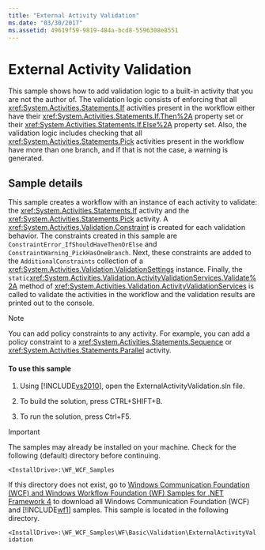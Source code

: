 ```yaml
---
title: "External Activity Validation"
ms.date: "03/30/2017"
ms.assetid: 49619f59-9819-484a-bcd8-5596308e8551
---
```

# External Activity Validation
This sample shows how to add validation logic to a built-in activity that you are not the author of. The validation logic consists of enforcing that all <xref:System.Activities.Statements.If> activities present in the workflow either have their <xref:System.Activities.Statements.If.Then%2A> property set or their <xref:System.Activities.Statements.If.Else%2A> property set. Also, the validation logic includes checking that all <xref:System.Activities.Statements.Pick> activities present in the workflow have more than one branch, and if that is not the case, a warning is generated.  
  
## Sample details  
 This sample creates a workflow with an instance of each activity to validate: the <xref:System.Activities.Statements.If> activity and the <xref:System.Activities.Statements.Pick> activity. A <xref:System.Activities.Validation.Constraint> is created for each validation behavior. The constraints created in this sample are `ConstraintError_IfShouldHaveThenOrElse` and `ConstraintWarning_PickHasOneBranch`. Next, these constraints are added to the `AdditionalConstraints` collection of a <xref:System.Activities.Validation.ValidationSettings> instance. Finally, the `static`<xref:System.Activities.Validation.ActivityValidationServices.Validate%2A> method of <xref:System.Activities.Validation.ActivityValidationServices> is called to validate the activities in the workflow and the validation results are printed out to the console.  
  
> [!NOTE]
>  You can add policy constraints to any activity. For example, you can add a policy constraint to a <xref:System.Activities.Statements.Sequence> or <xref:System.Activities.Statements.Parallel> activity.  
  
#### To use this sample  
  
1. Using [!INCLUDE[vs2010](../../../../includes/vs2010-md.md)], open the ExternalActivityValidation.sln file.  
  
2. To build the solution, press CTRL+SHIFT+B.  
  
3. To run the solution, press Ctrl+F5.  
  
> [!IMPORTANT]
>  The samples may already be installed on your machine. Check for the following (default) directory before continuing.  
> 
>  `<InstallDrive>:\WF_WCF_Samples`  
> 
>  If this directory does not exist, go to [Windows Communication Foundation (WCF) and Windows Workflow Foundation (WF) Samples for .NET Framework 4](http://go.microsoft.com/fwlink/?LinkId=150780) to download all Windows Communication Foundation (WCF) and [!INCLUDE[wf1](../../../../includes/wf1-md.md)] samples. This sample is located in the following directory.  
> 
>  `<InstallDrive>:\WF_WCF_Samples\WF\Basic\Validation\ExternalActivityValidation`